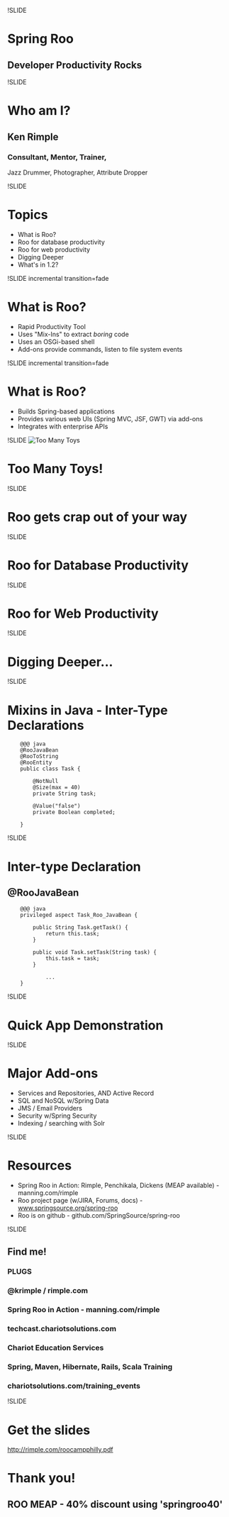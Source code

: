 !SLIDE 
# Spring Roo #
## Developer Productivity Rocks ##

!SLIDE 

# Who am I? #
## Ken Rimple ##
### Consultant, Mentor, Trainer, 
Jazz Drummer, Photographer, Attribute Dropper 

!SLIDE
# Topics #

* What is Roo?
* Roo for database productivity
* Roo for web productivity
* Digging Deeper 
* What's in 1.2?

!SLIDE incremental transition=fade

# What is Roo? #

* Rapid Productivity Tool
* Uses "Mix-Ins" to extract _boring_ code
* Uses an OSGi-based shell
* Add-ons provide commands, listen to file system events

!SLIDE incremental transition=fade

# What is Roo? #

* Builds Spring-based applications
* Provides various web UIs (Spring MVC, JSF, GWT) via add-ons
* Integrates with enterprise APIs

!SLIDE
![Too Many Toys](we-have-too-many-toys.jpg)

# Too Many Toys! #

!SLIDE

# Roo gets crap out of your way #

!SLIDE

# Roo for Database Productivity #

!SLIDE

# Roo for Web Productivity #

!SLIDE

# Digging Deeper... #

!SLIDE

# Mixins in Java - Inter-Type Declarations #

		@@@ java
		@RooJavaBean
		@RooToString
		@RooEntity
		public class Task {

		    @NotNull
		    @Size(max = 40)
		    private String task;

		    @Value("false")
		    private Boolean completed;

		}

!SLIDE

# Inter-type Declaration #
## @RooJavaBean ##

		@@@ java
		privileged aspect Task_Roo_JavaBean {

		    public String Task.getTask() {
		        return this.task;
		    }

		    public void Task.setTask(String task) {
		        this.task = task;
		    }
		
				...
		}

!SLIDE

# Quick App Demonstration #

!SLIDE

# Major Add-ons #

* Services and Repositories, AND Active Record
* SQL and NoSQL w/Spring Data
* JMS / Email Providers
* Security w/Spring Security
* Indexing / searching with Solr

!SLIDE
# Resources #

* Spring Roo in Action: Rimple, Penchikala, Dickens (MEAP available) - manning.com/rimple
* Roo project page (w/JIRA, Forums, docs) - www.springsource.org/spring-roo
* Roo is on github - github.com/SpringSource/spring-roo

!SLIDE
## Find me! ##
### PLUGS ###
### @krimple / rimple.com ###
### Spring Roo in Action - manning.com/rimple ###
### techcast.chariotsolutions.com ###
### Chariot Education Services ###
### Spring, Maven, Hibernate, Rails, Scala Training ###
### chariotsolutions.com/training_events ###

!SLIDE

# Get the slides #
http://rimple.com/roocampphilly.pdf

# Thank you!
## ROO MEAP - 40% discount using 'springroo40'